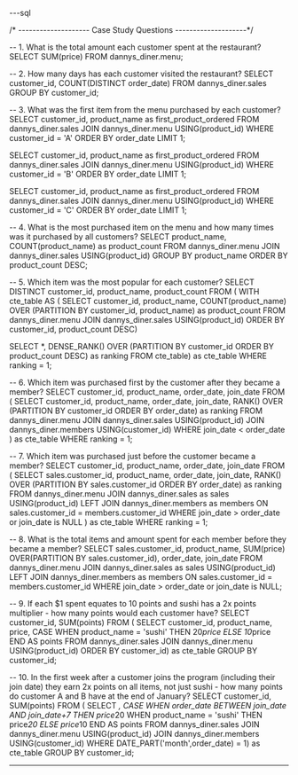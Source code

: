 ---sql

/* --------------------
   Case Study Questions
   --------------------*/

-- 1. What is the total amount each customer spent at the restaurant?
SELECT SUM(price) FROM dannys_diner.menu;

-- 2. How many days has each customer visited the restaurant?
SELECT customer_id, COUNT(DISTINCT order_date) FROM dannys_diner.sales
GROUP BY customer_id;

-- 3. What was the first item from the menu purchased by each customer?
SELECT customer_id, product_name as first_product_ordered FROM dannys_diner.sales
JOIN dannys_diner.menu
USING(product_id)
WHERE customer_id = 'A'
ORDER BY order_date
LIMIT 1;

SELECT customer_id, product_name as first_product_ordered FROM dannys_diner.sales
JOIN dannys_diner.menu
USING(product_id)
WHERE customer_id = 'B'
ORDER BY order_date
LIMIT 1;

SELECT customer_id, product_name as first_product_ordered FROM dannys_diner.sales
JOIN dannys_diner.menu
USING(product_id)
WHERE customer_id = 'C'
ORDER BY order_date
LIMIT 1;

-- 4. What is the most purchased item on the menu and how many times was it purchased by all customers?
SELECT product_name, COUNT(product_name) as product_count FROM dannys_diner.menu
JOIN dannys_diner.sales
USING(product_id)
GROUP BY product_name
ORDER BY product_count DESC;

-- 5. Which item was the most popular for each customer?
SELECT DISTINCT customer_id, product_name, product_count FROM ( 
  WITH cte_table AS (
    SELECT customer_id, product_name, COUNT(product_name) OVER (PARTITION BY customer_id, product_name) as product_count FROM dannys_diner.menu 
    JOIN dannys_diner.sales
    USING(product_id)
    ORDER BY customer_id, product_count DESC)

  SELECT *, DENSE_RANK() OVER (PARTITION BY customer_id ORDER BY product_count DESC) as ranking
  FROM cte_table) as cte_table
WHERE ranking = 1;

-- 6. Which item was purchased first by the customer after they became a member?
SELECT customer_id, product_name, order_date, join_date FROM (
  SELECT customer_id, product_name, order_date, join_date, RANK() OVER (PARTITION BY customer_id ORDER BY order_date) as ranking FROM dannys_diner.menu
  JOIN dannys_diner.sales
  USING(product_id)
  JOIN dannys_diner.members
  USING(customer_id)
  WHERE join_date < order_date 
  ) as cte_table
 WHERE ranking = 1;

-- 7. Which item was purchased just before the customer became a member?
SELECT customer_id, product_name, order_date, join_date FROM (
  SELECT sales.customer_id, product_name, order_date, join_date, RANK() OVER (PARTITION BY sales.customer_id ORDER BY order_date) as ranking FROM dannys_diner.menu
  JOIN dannys_diner.sales as sales
  USING(product_id)
  LEFT JOIN dannys_diner.members as members
  ON  sales.customer_id = members.customer_id
  WHERE join_date > order_date or join_date is NULL 
  ) as cte_table
 WHERE ranking = 1;

-- 8. What is the total items and amount spent for each member before they became a member?
  SELECT sales.customer_id, product_name, SUM(price) OVER(PARTITION BY sales.customer_id), order_date, join_date FROM dannys_diner.menu
  JOIN dannys_diner.sales as sales
  USING(product_id)
  LEFT JOIN dannys_diner.members as members
  ON  sales.customer_id = members.customer_id
  WHERE join_date > order_date or join_date is NULL;
  
-- 9.  If each $1 spent equates to 10 points and sushi has a 2x points multiplier - how many points would each customer have?
SELECT customer_id, SUM(points) FROM (
  SELECT customer_id, product_name, price,
  CASE 
      WHEN product_name = 'sushi' THEN 20*price
      ELSE 10*price
  END AS points
  FROM dannys_diner.sales
  JOIN dannys_diner.menu
  USING(product_id)
  ORDER BY customer_id) as cte_table
GROUP BY customer_id;

-- 10. In the first week after a customer joins the program (including their join date) they earn 2x points on all items, not just sushi - how many points do customer A and B have at the end of January?
SELECT customer_id, SUM(points) FROM (
  SELECT *,
  CASE 
      WHEN order_date BETWEEN join_date AND join_date+7 THEN price*20
      WHEN product_name = 'sushi' THEN price*20
      ELSE price*10
  END AS points
  FROM dannys_diner.sales
  JOIN dannys_diner.menu
  USING(product_id)
  JOIN dannys_diner.members
  USING(customer_id)
  WHERE DATE_PART('month',order_date) = 1) as cte_table
GROUP BY customer_id;

---

